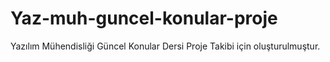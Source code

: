 # Yaz-muh-guncel-konular-proje
Yazılım Mühendisliği Güncel Konular Dersi Proje Takibi için oluşturulmuştur.
